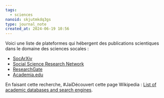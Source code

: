 ```yaml
---
tags:
  - sciences
nanoid: skjutmkdq3gs
type: journal_note
created_at: 2024-06-19 10:56
---
```

Voici une liste de plateformes qui hébergent des publications scientiques dans le domaine des sciences socales :

- [SocArXiv](https://en.wikipedia.org/wiki/SocArXiv)
- [Social Science Research Network](https://en.wikipedia.org/wiki/Social_Science_Research_Network)
- [ResearchGate](https://en.wikipedia.org/wiki/ResearchGate)
- [Academia.edu](https://en.wikipedia.org/wiki/Academia.edu)

En faisant cette recherche, #JaiDécouvert cette page Wikipedia : [List of academic databases and search engines](https://en.wikipedia.org/wiki/List_of_academic_databases_and_search_engines).

